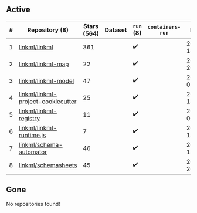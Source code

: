 ## Active
| # | Repository (8) | Stars (564) | Dataset | `run` (8) | `containers-run` | Last Modified |
| --- | --- | --- | --- | --- | --- | --- |
| 1 | [linkml/linkml](https://github.com/linkml/linkml) | 361 |  | :heavy_check_mark: |  | 2025-04-15 18:08:45+00:00 |
| 2 | [linkml/linkml-map](https://github.com/linkml/linkml-map) | 22 |  | :heavy_check_mark: |  | 2025-04-15 20:38:56+00:00 |
| 3 | [linkml/linkml-model](https://github.com/linkml/linkml-model) | 47 |  | :heavy_check_mark: |  | 2025-02-13 02:44:37+00:00 |
| 4 | [linkml/linkml-project-cookiecutter](https://github.com/linkml/linkml-project-cookiecutter) | 25 |  | :heavy_check_mark: |  | 2025-02-13 13:26:22+00:00 |
| 5 | [linkml/linkml-registry](https://github.com/linkml/linkml-registry) | 11 |  | :heavy_check_mark: |  | 2024-02-27 00:23:18+00:00 |
| 6 | [linkml/linkml-runtime.js](https://github.com/linkml/linkml-runtime.js) | 7 |  | :heavy_check_mark: |  | 2023-06-12 18:56:08+00:00 |
| 7 | [linkml/schema-automator](https://github.com/linkml/schema-automator) | 46 |  | :heavy_check_mark: |  | 2025-03-13 18:01:27+00:00 |
| 8 | [linkml/schemasheets](https://github.com/linkml/schemasheets) | 45 |  | :heavy_check_mark: |  | 2024-09-05 20:24:53+00:00 |

## Gone
No repositories found!
